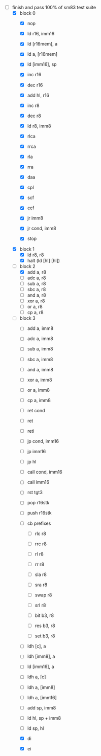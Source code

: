 - [ ] finish and pass 100% of sm83 test suite
    - [x] block 0
        - [x] nop

        - [x] ld r16, imm16
        - [x] ld [r16mem], a
        - [x] ld a, [r16mem]
        - [x] ld [imm16], sp

        - [x] inc r16
        - [x] dec r16
        - [x] add hl, r16

        - [x] inc r8
        - [x] dec r8

        - [x] ld r8, imm8

        - [x] rlca
        - [x] rrca
        - [x] rla
        - [x] rra
        - [x] daa
        - [x] cpl
        - [x] scf
        - [x] ccf

        - [x] jr imm8
        - [x] jr cond, imm8
        - [x] stop

    - [x] block 1
        - [x] ld r8, r8
        - [x] halt (ld [hl] [hl])

    - [ ] block 2
        - [x] add a, r8
        - [ ] adc a, r8
        - [ ] sub a, r8
        - [ ] sbc a, r8
        - [ ] and a, r8
        - [ ] xor a, r8
        - [ ] or a, r8
        - [ ] cp a, r8

    - [ ] block 3
        - [ ] add a, imm8
        - [ ] adc a, imm8
        - [ ] sub a, imm8
        - [ ] sbc a, imm8
        - [ ] and a, imm8
        - [ ] xor a, imm8
        - [ ] or a, imm8
        - [ ] cp a, imm8

        - [ ] ret cond
        - [ ] ret
        - [ ] reti
        - [ ] jp cond, imm16
        - [ ] jp imm16
        - [ ] jp hl
        - [ ] call cond, imm16
        - [ ] call imm16
        - [ ] rst tgt3

        - [ ] pop r16stk
        - [ ] push r16stk

        - [ ] cb prefixes
            - [ ] rlc r8
            - [ ] rrc r8
            - [ ] rl r8
            - [ ] rr r8
            - [ ] sla r8
            - [ ] sra r8
            - [ ] swap r8
            - [ ] srl r8

            - [ ] bit b3, r8
            - [ ] res b3, r8
            - [ ] set b3, r8

        - [ ] ldh [c], a
        - [ ] ldh [imm8], a
        - [ ] ld [imm16], a
        - [ ] ldh a, [c]
        - [ ] ldh a, [imm8]
        - [ ] ldh a, [imm16]

        - [ ] add sp, imm8
        - [ ] ld hl, sp + imm8
        - [ ] ld sp, hl

        - [x] di
        - [x] ei
